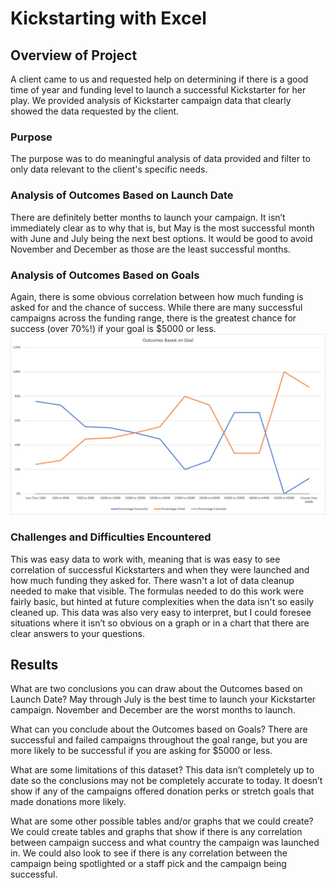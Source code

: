 # Kickstarting with Excel

## Overview of Project
A client came to us and requested help on determining if there is a good time of year and funding level to launch a successful Kickstarter for her play. We provided analysis of Kickstarter campaign data that clearly showed the data requested by the client.  

### Purpose
The purpose was to do meaningful analysis of data provided and filter to only data relevant to the client's specific needs. 

### Analysis of Outcomes Based on Launch Date
There are definitely better months to launch your campaign. It isn’t immediately clear as to why that is, but May is the most successful month with June and July being the next best options. It would be good to avoid November and December as those are the least successful months. 


### Analysis of Outcomes Based on Goals
Again, there is some obvious correlation between how much funding is asked for and the chance of success. While there are many successful campaigns across the funding range, there is the greatest chance for success (over 70%!) if your goal is $5000 or less. 
![Outcomes vs Goals](Outcomes_vs_Goals.png) 

### Challenges and Difficulties Encountered
This was easy data to work with, meaning that is was easy to see correlation of successful Kickstarters and when they were launched and how much funding they asked for. There wasn't a lot of data cleanup needed to make that visible. The formulas needed to do this work were fairly basic, but hinted at future complexities when the data isn't so easily cleaned up. This data was also very easy to interpret, but I could foresee situations where it isn’t so obvious on a graph or in a chart that there are clear answers to your questions. 


## Results

What are two conclusions you can draw about the Outcomes based on Launch Date? 
May through July is the best time to launch your Kickstarter campaign. November and December are the worst months to launch. 

What can you conclude about the Outcomes based on Goals? 
There are successful and failed campaigns throughout the goal range, but you are more likely to be successful if you are asking for $5000 or less. 

What are some limitations of this dataset? 
This data isn’t completely up to date so the conclusions may not be completely accurate to today. It doesn’t show if any of the campaigns offered donation perks or stretch goals that made donations more likely.

What are some other possible tables and/or graphs that we could create? 
We could create tables and graphs that show if there is any correlation between campaign success and what country the campaign was launched in. We could also look to see if there is any correlation between the campaign being spotlighted or a staff pick and the campaign being successful.
